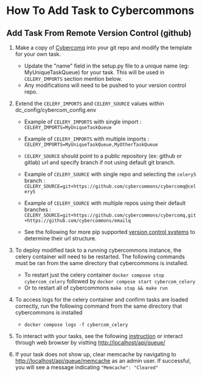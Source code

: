 How To Add Task to Cybercommons
===============================

## Add Task From Remote Version Control (github)
1. Make a copy of [Cybercomq](https://github.com/cybercommons/cybercomq) into your git repo and modify the template for your own task.
    * Update the "name" field in the setup.py file to a unique name (eg: MyUniqueTaskQueue) for your task. This will be used in `CELERY_IMPORTS` section mention below.
    * Any modifications will need to be pushed to your version control repo.
1. Extend the `CELERY_IMPORTS` and `CELERY_SOURCE` values within dc_config/cybercom_config.env
    * Example of `CELERY_IMPORTS` with single import :
    `CELERY_IMPORTS=MyUniqueTaskQueue`
    * Example of `CELERY_IMPORTS` with multiple imports :
    `CELERY_IMPORTS=MyUniqueTaskQueue,MyOtherTaskQueue`

    * `CELERY_SOURCE` should point to a public repository (ex: github or gitlab) url and specify branch if not using default git branch. 
    * Example of `CELERY_SOURCE` with single repo and selecting the `celery5` branch : `CELERY_SOURCE=git+https://github.com/cybercommons/cybercomq@celery5`
    * Example of `CELERY_SOURCE` with multiple repos using their default branches : `CELERY_SOURCE=git+https://github.com/cybercommons/cybercomq,git+https://github.com/cybercommons/emailq`
    * See the following for more pip supported [version control systems](https://pip.pypa.io/en/stable/topics/vcs-support/) to determine their url structure. 
1. To deploy modified task to a running cybercommons instance, the celery container will need to be restarted. The following commands must be ran from the same directory that cybercommons is installed.  
    * To restart just the celery container `docker compose stop cybercom_celery` followed by `docker compose start cybercom_celery`
    * Or to restart all of cybercommons `make stop && make run`

1. To access logs for the celery container and confirm tasks are loaded correctly, run the following command from the same directory that cybercommons is installed
    * `docker compose logs -f cybercom_celery`
1. To interact with your tasks, see the following [instruction](rest_api.html#task-execution-celery) or interact through web browser by vistting [http://localhost/api/queue/](http://localhost/api/queue/)
1. If your task does not show up, clear memcache by navigating to
[http://localhost/api/queue/memcache](http://localhost/api/queue/memcache) as an admin user. If successful, you will see a message indicating `"Memcache": "Cleared"`


